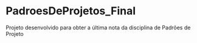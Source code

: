 # PadroesDeProjetos_Final
Projeto desenvolvido para obter a última nota da disciplina de Padrões de Projeto
